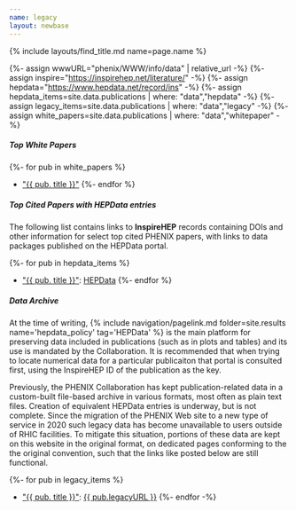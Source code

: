 ```yaml
---
name: legacy
layout: newbase
---
```

{% include layouts/find_title.md name=page.name %}

{%- assign wwwURL="phenix/WWW/info/data" | relative_url -%}
{%- assign inspire="https://inspirehep.net/literature/" -%}
{%- assign hepdata="https://www.hepdata.net/record/ins" -%}
{%- assign hepdata_items=site.data.publications | where: "data","hepdata" -%}
{%- assign legacy_items=site.data.publications | where: "data","legacy" -%}
{%- assign white_papers=site.data.publications | where: "data","whitepaper" -%}

##### Top White Papers

{%- for pub in  white_papers %}
* <a href="{{ inspire }}{{ pub.inspire }}" target="_blank">"{{ pub. title }}"</a>
{%- endfor %}


##### Top Cited Papers with HEPData entries

The following list contains links to **InspireHEP** records containing DOIs and other information
for select top cited PHENIX papers, with links to data packages published on the HEPData portal.

{%- for pub in  hepdata_items %}
* <a href="{{ inspire }}{{ pub.inspire }}" target="_blank">"{{ pub. title }}"</a>:&nbsp;<a href="{{ hepdata }}{{ pub.inspire }}" target="_blank">HEPData</a>
{%- endfor %}

##### Data Archive

At the time of writing,
{% include navigation/pagelink.md folder=site.results name='hepdata_policy' tag='HEPData' %}
is the main platform for preserving data included in publications (such as in plots and tables)
and its use is mandated by the Collaboration. It is recommended that when trying to locate
numerical data for a particular publicaiton that portal is consulted first, using the InspireHEP
ID of the publication as the key.

Previously, the PHENIX Collaboration has kept publication-related
data in a custom-built file-based
archive in various formats, most often as plain text files. Creation
of equivalent HEPData entries is underway, but is not complete.
Since the migration of the PHENIX Web site to a new type of service
in 2020 such legacy data has become unavailable to users outside
of RHIC facilities. To mitigate this situation, portions
of these data are kept on this website in the original
format, on dedicated pages conforming to the
the original convention, such that the links like posted below
are still functional.

{%- for pub in  legacy_items %}
* <a href="{{ inspire }}{{ pub.inspire }}" target="_blank">"{{ pub. title }}"</a>:&nbsp;<a href="{{ wwwURL }}/{{ pub.legacyURL }}" target="_blank">{{ pub.legacyURL }}</a>
{%- endfor -%}

